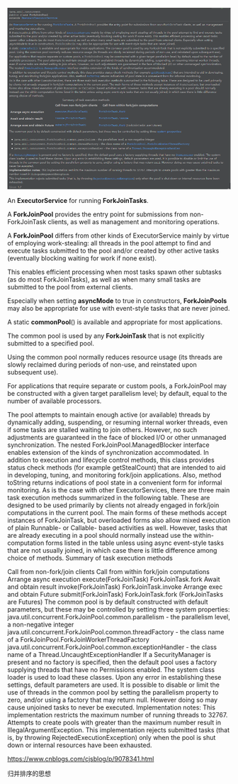 



![1564739162222](../image/1564739162222.png)

An **ExecutorService** for running **ForkJoinTasks**. 

A **ForkJoinPool** provides the entry point for submissions from non-ForkJoinTask clients, as well as management and monitoring operations.

A **ForkJoinPool** differs from other kinds of ExecutorService mainly by virtue of employing work-stealing: all threads in the pool attempt to find and execute tasks submitted to the pool and/or created by other active tasks (eventually blocking waiting for work if none exist). 

This enables efficient processing when most tasks spawn other subtasks (as do most ForkJoinTasks), as well as when many small tasks are submitted to the pool from external clients.

 Especially when setting **asyncMode** to true in constructors, **ForkJoinPools** may also be appropriate for use with event-style tasks that are never joined.

A static **commonPool**() is available and appropriate for most applications. 

The common pool is used by any **ForkJoinTask** that is not explicitly submitted to a specified pool. 

Using the common pool normally reduces resource usage (its threads are slowly reclaimed during periods of non-use, and reinstated upon subsequent use).

For applications that require separate or custom pools, a ForkJoinPool may be constructed with a given target parallelism level; by default, equal to the number of available processors.

 The pool attempts to maintain enough active (or available) threads by dynamically adding, suspending, or resuming internal worker threads, even if some tasks are stalled waiting to join others. However, no such adjustments are guaranteed in the face of blocked I/O or other unmanaged synchronization. The nested ForkJoinPool.ManagedBlocker interface enables extension of the kinds of synchronization accommodated.
In addition to execution and lifecycle control methods, this class provides status check methods (for example getStealCount) that are intended to aid in developing, tuning, and monitoring fork/join applications. Also, method toString returns indications of pool state in a convenient form for informal monitoring.
As is the case with other ExecutorServices, there are three main task execution methods summarized in the following table. These are designed to be used primarily by clients not already engaged in fork/join computations in the current pool. The main forms of these methods accept instances of ForkJoinTask, but overloaded forms also allow mixed execution of plain Runnable- or Callable- based activities as well. However, tasks that are already executing in a pool should normally instead use the within-computation forms listed in the table unless using async event-style tasks that are not usually joined, in which case there is little difference among choice of methods.
Summary of task execution methods

Call from non-fork/join clients
Call from within fork/join computations
Arrange async execution
execute(ForkJoinTask)
ForkJoinTask.fork
Await and obtain result
invoke(ForkJoinTask)
ForkJoinTask.invoke
Arrange exec and obtain Future
submit(ForkJoinTask)
ForkJoinTask.fork (ForkJoinTasks are Futures)
The common pool is by default constructed with default parameters, but these may be controlled by setting three system properties:
java.util.concurrent.ForkJoinPool.common.parallelism - the parallelism level, a non-negative integer
java.util.concurrent.ForkJoinPool.common.threadFactory - the class name of a ForkJoinPool.ForkJoinWorkerThreadFactory
java.util.concurrent.ForkJoinPool.common.exceptionHandler - the class name of a Thread.UncaughtExceptionHandler
If a SecurityManager is present and no factory is specified, then the default pool uses a factory supplying threads that have no Permissions enabled. The system class loader is used to load these classes. Upon any error in establishing these settings, default parameters are used. It is possible to disable or limit the use of threads in the common pool by setting the parallelism property to zero, and/or using a factory that may return null. However doing so may cause unjoined tasks to never be executed.
Implementation notes: This implementation restricts the maximum number of running threads to 32767. Attempts to create pools with greater than the maximum number result in IllegalArgumentException.
This implementation rejects submitted tasks (that is, by throwing RejectedExecutionException) only when the pool is shut down or internal resources have been exhausted.





https://www.cnblogs.com/cjsblog/p/9078341.html

归并排序的思想